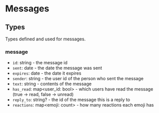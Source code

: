 # Messages

## Types
Types defined and used for messages.
### message
- `id`: string - the message id
- `sent`: date - the date the message was sent
- `expires`: date - the date it expires
- `sender`: string - the user id of the person who sent the message
- `text`: string - contents of the message
- `has_read`: map<user_id: bool> - which users have read the message (true -> read, false -> unread)
- `reply_to`: string? - the id of the message this is a reply to
- `reactions`: map<emoji: count> - how many reactions each emoji has

